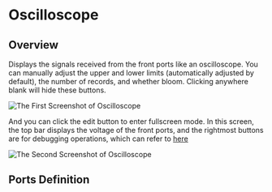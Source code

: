 <script setup lang="ts">
import ElectricConnection from "../../../components/ElectricElement/ElectricConnection";
import ElectricConnectorType from "../../../components/ElectricElement/ElectricConnectorType";
import ElectricConnectorDirection from "../../../components/ElectricElement/ElectricConnectorDirection";
import ElectricConnectionDisplayMode from "../../../components/ElectricElement/ElectricConnectionDisplayMode";
import IOPort from "../../../components/ElectricElement/IOPort";
import ElectricElement from "../../../components/ElectricElement/ElectricElement.vue";

let connections = [
    new ElectricConnection(ElectricConnectorDirection.Top, ElectricConnectorType.Input, ElectricConnectionDisplayMode.Hide, [
        new IOPort(1, 32, "Display <span style='color: lime; background-color: var(--grayA10);'>Green</span> Wave", "")
    ], false, true),
    new ElectricConnection(ElectricConnectorDirection.Right, ElectricConnectorType.Input, ElectricConnectionDisplayMode.Hide, [
        new IOPort(1, 32, "Display <span style='color: cyan; background-color: var(--grayA10);'>Cyan</span> Wave", "")
    ], false, true),
        new ElectricConnection(ElectricConnectorDirection.Bottom, ElectricConnectorType.Input, ElectricConnectionDisplayMode.Hide, [
        new IOPort(1, 32, "Display <span style='color: red; background-color: var(--grayA6);'>Red</span> Wave", "")
    ], false, true),
    new ElectricConnection(ElectricConnectorDirection.Left, ElectricConnectorType.Input, ElectricConnectionDisplayMode.Hide, [
        new IOPort(1, 32, "Display <span style='color: yellow; background-color: var(--grayA8);'>Yellow</span> Wave", "")
    ], false, true),
        new ElectricConnection(ElectricConnectorDirection.In, ElectricConnectorType.Input, ElectricConnectionDisplayMode.Hide, [
        new IOPort(1, 32, "Clock", "When this port is not connected, any input change at the front ports will take effect on the display.  \nWhen this port is connected, only if the voltage of this port changes from 0 to not 0, this element will accept new changes from the front ports.")
    ])
];
</script>

# Oscilloscope <Badge text="v2.0"/>

## Overview

Displays the signals received from the front ports like an oscilloscope. You can manually adjust the upper and lower limits (automatically adjusted by default), the number of records, and whether bloom. Clicking anywhere blank will hide these buttons.

<img alt="The First Screenshot of Oscilloscope" src="/images/expand/leds/oscilloscope_screenshot_1.webp" class="center_image">

And you can click the edit button to enter fullscreen mode. In this screen, the top bar displays the voltage of the front ports, and the rightmost buttons are for debugging operations, which can refer to [here](../../base/new/debug#floating-step-debugging-widget)

<img alt="The Second Screenshot of Oscilloscope" src="/images/expand/leds/oscilloscope_screenshot_2_zh.webp" class="center_image">

## Ports Definition

<ElectricElement imgAltPrefix="Oscilloscope" :connections="connections" imgSrc="/images/expand/leds/GVOscilloscopeBlock.webp"/>